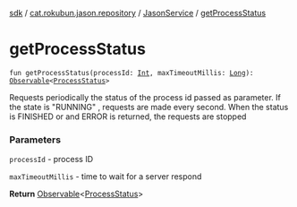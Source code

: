 [sdk](../../index.md) / [cat.rokubun.jason.repository](../index.md) / [JasonService](index.md) / [getProcessStatus](./get-process-status.md)

# getProcessStatus

`fun getProcessStatus(processId: `[`Int`](https://kotlinlang.org/api/latest/jvm/stdlib/kotlin/-int/index.html)`, maxTimeoutMillis: `[`Long`](https://kotlinlang.org/api/latest/jvm/stdlib/kotlin/-long/index.html)`): `[`Observable`](http://reactivex.io/RxJava/javadoc/io/reactivex/Observable.html)`<`[`ProcessStatus`](../../cat.rokubun.jason/-process-status/index.md)`>`

Requests periodically the status of the process id passed as parameter. If the state is "RUNNING" ,
requests are made every second. When the status is FINISHED or and ERROR is returned, the requests
are stopped

### Parameters

`processId` - process ID

`maxTimeoutMillis` - time to wait for a server respond

**Return**
[Observable](http://reactivex.io/RxJava/javadoc/io/reactivex/Observable.html)&lt;[ProcessStatus](../../cat.rokubun.jason/-process-status/index.md)&gt;


